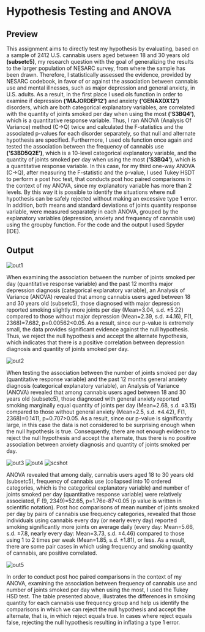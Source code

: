# Hypothesis Testing and ANOVA

## Preview
This assignment aims to directly test my hypothesis by evaluating, based on a sample of 2412 U.S. cannabis users aged between 18 and 30 years old **(subsetc5)**, my research question with the goal of generalizing the results to the larger population of NESARC survey, from where the sample has been drawn. Therefore, I statistically assessed the evidence, provided by NESARC codebook, in favor of or against the association between cannabis use and mental illnesses, such as major depression and general anxiety, in U.S. adults. As a result, in the first place I used ols function in order to examine if depression **(‘MAJORDEP12’)** and anxiety **('GENAXDX12’)** disorders, which are both categorical explanatory variables, are correlated with the quantity of joints smoked per day when using the most **('S3BQ4’)**, which is a quantitative response variable. Thus, I ran ANOVA (Analysis Of Variance) method (C->Q) twice and calculated the F-statistics and the associated p-values for each disorder separately, so that null and alternate hypothesis are specified. Furthermore, I used ols function once again and tested the association between the frequency of cannabis use **('S3BD5Q2E’)**, which is a 10-level categorical explanatory variable, and the quantity of joints smoked per day when using the most **('S3BQ4’)**, which is a quantitative response variable. In this case, for my third one-way ANOVA (C->Q), after measuring the F-statistic and the p-value, I used Tukey HSDT to perform a post hoc test, that conducts post hoc paired comparisons in the context of my ANOVA, since my explanatory variable has more than 2 levels. By this way it is possible to identify the situations where null hypothesis can be safely rejected without making an excessive type 1 error. In addition, both means and standard deviations of joints quantity response variable, were measured separately in each ANOVA, grouped by the explanatory variables (depression, anxiety and frequency of cannabis use) using the groupby function. For the code and the output I used Spyder (IDE).

## Output
![out1](https://github.com/Gkontopodis/Data-Analysis-Tools/blob/master/Assignment%20Week%201/Output/out1.png)

When examining the association between the number of joints smoked per day (quantitative response variable) and the past 12 months major depression diagnosis (categorical explanatory variable), an Analysis of Variance (ANOVA) revealed that among cannabis users aged between 18 and 30 years old (subsetc5), those diagnosed with major depression reported smoking slightly more joints per day (Mean=3.04, s.d. ±5.22) compared to those without major depression (Mean=2.39, s.d. ±4.16), F(1, 2368)=7.682, p=0.00562<0.05. As a result, since our p-value is extremely small, the data provides significant evidence against the null hypothesis. Thus, we reject the null hypothesis and accept the alternate hypothesis, which indicates that there is a positive correlation between depression diagnosis and quantity of joints smoked per day.

![out2](https://github.com/Gkontopodis/Data-Analysis-Tools/blob/master/Assignment%20Week%201/Output/out2.png)

When testing the association between the number of joints smoked per day (quantitative response variable) and the past 12 months general anxiety diagnosis (categorical explanatory variable), an Analysis of Variance (ANOVA) revealed that among cannabis users aged between 18 and 30 years old (subsetc5), those diagnosed with general anxiety reported smoking marginally equal quantity of joints per day (Mean=2.68, s.d. ±3.15) compared to those without general anxiety (Mean=2.5, s.d. ±4.42), F(1, 2368)=0.1411, p=0.707>0.05. As a result, since our p-value is significantly large, in this case  the data is not considered to be surprising enough when the null hypothesis is true. Consequently, there are not enough evidence to reject the null hypothesis and accept the alternate, thus there is no positive association between anxiety diagnosis and quantity of joints smoked per day.

![out3](https://github.com/Gkontopodis/Data-Analysis-Tools/blob/master/Assignment%20Week%201/Output/out3.png)
![out4](https://github.com/Gkontopodis/Data-Analysis-Tools/blob/master/Assignment%20Week%201/Output/out4.png)
![scshot](https://github.com/Gkontopodis/Data-Analysis-Tools/blob/master/Assignment%20Week%201/Output/sc6.png)

ANOVA revealed that among daily, cannabis users aged 18 to 30 years old (subsetc5), frequency of cannabis use (collapsed into 10 ordered categories, which is the categorical explanatory variable) and number of joints smoked per day (quantitative response variable) were relatively associated, F (9, 2349)=52.65, p=1.76e-87<0.05 (p value is written in scientific notation). Post hoc comparisons of mean number of joints smoked per day by pairs of cannabis use frequency categories, revealed that those individuals using cannabis every day (or nearly every day) reported smoking significantly more joints on average daily (every day: Mean=5.66, s.d. ±7.8, nearly every day: Mean=3.73, s.d. ±4.46) compared to those using 1 to 2 times per weak (Mean=1.85, s.d. ±1.81), or less. As a result, there are some pair cases in which using frequency and smoking quantity of cannabis, are positive correlated.

![out5](https://github.com/Gkontopodis/Data-Analysis-Tools/blob/master/Assignment%20Week%201/Output/out5.png)

In order to conduct post hoc paired comparisons in the context of my ANOVA, examining the association between frequency of cannabis use and number of joints smoked per day when using the most, I used the Tukey HSD test. The table presented above, illustrates the differences in smoking quantity for each cannabis use frequency group and help us identify the comparisons in which we can reject the null hypothesis and accept the alternate, that is, in which reject equals true. In cases where reject equals false, rejecting the null hypothesis resulting in inflating a type 1 error.
